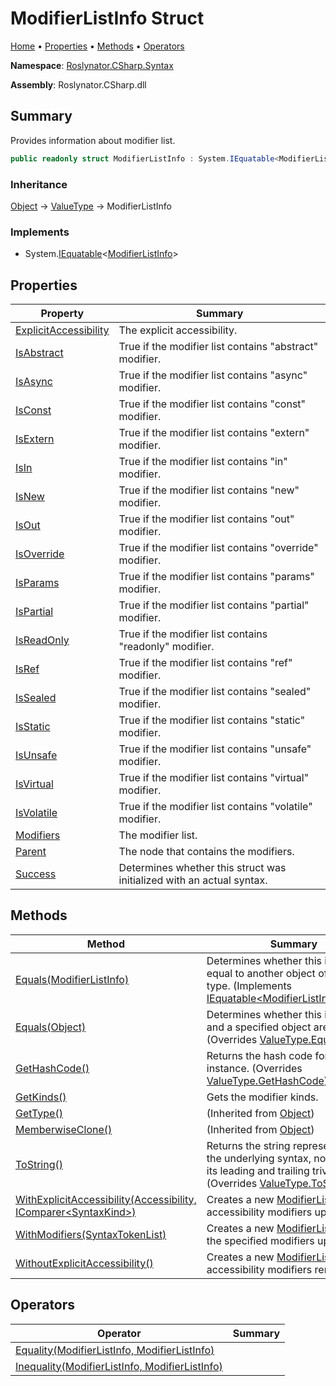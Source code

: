 # ModifierListInfo Struct <a name="_Top"></a>

[Home](../../../../README.md) &#x2022; [Properties](#properties) &#x2022; [Methods](#methods) &#x2022; [Operators](#operators)

**Namespace**: [Roslynator.CSharp.Syntax](../README.md#_Top)

**Assembly**: Roslynator\.CSharp\.dll

## Summary

Provides information about modifier list\.

```csharp
public readonly struct ModifierListInfo : System.IEquatable<ModifierListInfo>
```

### Inheritance

[Object](https://docs.microsoft.com/en-us/dotnet/api/system.object) &#x2192; [ValueType](https://docs.microsoft.com/en-us/dotnet/api/system.valuetype) &#x2192; ModifierListInfo

### Implements

* System\.[IEquatable](https://docs.microsoft.com/en-us/dotnet/api/system.iequatable-1)\<[ModifierListInfo](#_Top)>

## Properties

| Property | Summary |
| -------- | ------- |
| [ExplicitAccessibility](ExplicitAccessibility/README.md#_Top) | The explicit accessibility\. |
| [IsAbstract](IsAbstract/README.md#_Top) | True if the modifier list contains "abstract" modifier\. |
| [IsAsync](IsAsync/README.md#_Top) | True if the modifier list contains "async" modifier\. |
| [IsConst](IsConst/README.md#_Top) | True if the modifier list contains "const" modifier\. |
| [IsExtern](IsExtern/README.md#_Top) | True if the modifier list contains "extern" modifier\. |
| [IsIn](IsIn/README.md#_Top) | True if the modifier list contains "in" modifier\. |
| [IsNew](IsNew/README.md#_Top) | True if the modifier list contains "new" modifier\. |
| [IsOut](IsOut/README.md#_Top) | True if the modifier list contains "out" modifier\. |
| [IsOverride](IsOverride/README.md#_Top) | True if the modifier list contains "override" modifier\. |
| [IsParams](IsParams/README.md#_Top) | True if the modifier list contains "params" modifier\. |
| [IsPartial](IsPartial/README.md#_Top) | True if the modifier list contains "partial" modifier\. |
| [IsReadOnly](IsReadOnly/README.md#_Top) | True if the modifier list contains "readonly" modifier\. |
| [IsRef](IsRef/README.md#_Top) | True if the modifier list contains "ref" modifier\. |
| [IsSealed](IsSealed/README.md#_Top) | True if the modifier list contains "sealed" modifier\. |
| [IsStatic](IsStatic/README.md#_Top) | True if the modifier list contains "static" modifier\. |
| [IsUnsafe](IsUnsafe/README.md#_Top) | True if the modifier list contains "unsafe" modifier\. |
| [IsVirtual](IsVirtual/README.md#_Top) | True if the modifier list contains "virtual" modifier\. |
| [IsVolatile](IsVolatile/README.md#_Top) | True if the modifier list contains "volatile" modifier\. |
| [Modifiers](Modifiers/README.md#_Top) | The modifier list\. |
| [Parent](Parent/README.md#_Top) | The node that contains the modifiers\. |
| [Success](Success/README.md#_Top) | Determines whether this struct was initialized with an actual syntax\. |

## Methods

| Method | Summary |
| ------ | ------- |
| [Equals(ModifierListInfo)](Equals/README.md#Roslynator_CSharp_Syntax_ModifierListInfo_Equals_Roslynator_CSharp_Syntax_ModifierListInfo_) | Determines whether this instance is equal to another object of the same type\. \(Implements [IEquatable\<ModifierListInfo>.Equals](https://docs.microsoft.com/en-us/dotnet/api/system.iequatable-1.equals)\) |
| [Equals(Object)](Equals/README.md#Roslynator_CSharp_Syntax_ModifierListInfo_Equals_System_Object_) | Determines whether this instance and a specified object are equal\. \(Overrides [ValueType.Equals](https://docs.microsoft.com/en-us/dotnet/api/system.valuetype.equals)\) |
| [GetHashCode()](GetHashCode/README.md#_Top) | Returns the hash code for this instance\. \(Overrides [ValueType.GetHashCode](https://docs.microsoft.com/en-us/dotnet/api/system.valuetype.gethashcode)\) |
| [GetKinds()](GetKinds/README.md#_Top) | Gets the modifier kinds\. |
| [GetType()](https://docs.microsoft.com/en-us/dotnet/api/system.object.gettype) |  \(Inherited from [Object](https://docs.microsoft.com/en-us/dotnet/api/system.object)\) |
| [MemberwiseClone()](https://docs.microsoft.com/en-us/dotnet/api/system.object.memberwiseclone) |  \(Inherited from [Object](https://docs.microsoft.com/en-us/dotnet/api/system.object)\) |
| [ToString()](ToString/README.md#_Top) | Returns the string representation of the underlying syntax, not including its leading and trailing trivia\. \(Overrides [ValueType.ToString](https://docs.microsoft.com/en-us/dotnet/api/system.valuetype.tostring)\) |
| [WithExplicitAccessibility(Accessibility, IComparer\<SyntaxKind>)](WithExplicitAccessibility/README.md#_Top) | Creates a new [ModifierListInfo](#_Top) with accessibility modifiers updated\. |
| [WithModifiers(SyntaxTokenList)](WithModifiers/README.md#_Top) | Creates a new [ModifierListInfo](#_Top) with the specified modifiers updated\. |
| [WithoutExplicitAccessibility()](WithoutExplicitAccessibility/README.md#_Top) | Creates a new [ModifierListInfo](#_Top) with accessibility modifiers removed\. |

## Operators

| Operator | Summary |
| -------- | ------- |
| [Equality(ModifierListInfo, ModifierListInfo)](op_Equality/README.md#_Top) | |
| [Inequality(ModifierListInfo, ModifierListInfo)](op_Inequality/README.md#_Top) | |

